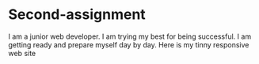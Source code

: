 # Second-assignment
I am a junior web developer. I am trying my best for being successful. I am getting ready and prepare myself day by day. Here is my tinny responsive web site
